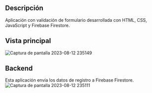 ## Descripción
Aplicación con validación de formulario desarrollada con HTML, CSS, JavaScript y Firebase Firestore.

## Vista principal
![Captura de pantalla 2023-08-12 235149](https://github.com/dannycastilloo/Form-Validation/assets/76531494/061bf21e-fbfd-44e8-820c-d0d55b839354)

## Backend
Esta aplicación envía los datos de registro a Firebase Firestore.
![Captura de pantalla 2023-08-12 235111](https://github.com/dannycastilloo/Form-Validation/assets/76531494/9f90b23f-26d7-47fa-b4d7-c73f5800585b)
